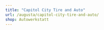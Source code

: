 ```yaml
---
title: "Capitol City Tire and Auto"
url: /augusta/capitol-city-tire-and-auto/
shop: Autowerkstatt
---
```

